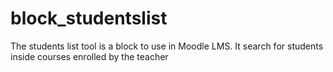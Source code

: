 # block_studentslist
The students list tool is a block to use in Moodle LMS. It search for students inside courses enrolled by the teacher
